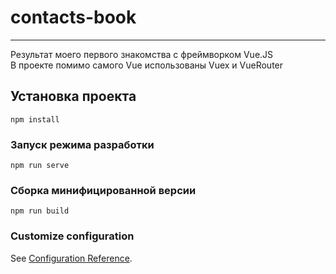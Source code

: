 # contacts-book
---
Результат моего первого знакомства с фреймворком Vue.JS  
В проекте помимо самого Vue использованы Vuex и VueRouter

## Установка проекта
```
npm install
```

### Запуск режима разработки
```
npm run serve
```

### Сборка минифицированной версии
```
npm run build
```

### Customize configuration
See [Configuration Reference](https://cli.vuejs.org/config/).
